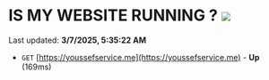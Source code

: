 # IS MY WEBSITE RUNNING ? [![](https://img.shields.io/static/v1?label=Sponsor&message=%E2%9D%A4&logo=GitHub&color=%23fe8e86)](https://github.com/sponsors/Youssef-Lehmam)

Last updated: **3/7/2025, 5:35:22 AM**

- `GET` [https://youssefservice.me](https://youssefservice.me) - **Up** (169ms)
